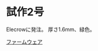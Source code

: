 
試作2号
================================================================================

Elecrowに発注。
厚さ1.6mm、緑色。

[ファームウェア](https://github.com/wcaokaze/qmk_firmware/tree/e1a549331137792f02a47fd359fd147c342d6ec5/keyboards/ninja60)

